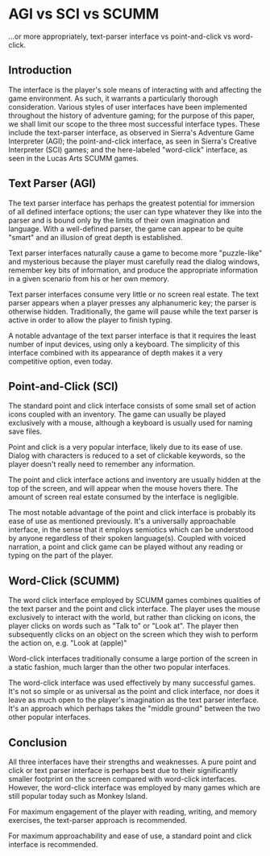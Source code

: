 # AGI vs SCI vs SCUMM #
...or more appropriately, text-parser interface vs point-and-click vs word-click.

## Introduction ##
The interface is the player's sole means of interacting with and affecting the game environment.  As such, it warrants a particularly thorough consideration.  Various styles of user interfaces have been implemented throughout the history of adventure gaming; for the purpose of this paper, we shall limit our scope to the three most successful interface types.  These include the text-parser interface, as observed in Sierra's Adventure Game Interpreter (AGI); the point-and-click interface, as seen in Sierra's Creative Interpreter (SCI) games; and the here-labeled "word-click" interface, as seen in the Lucas Arts SCUMM games.

## Text Parser (AGI) ##
The text parser interface has perhaps the greatest potential for immersion of all defined interface options; the user can type whatever they like into the parser and is bound only by the limits of their own imagination and language. With a well-defined parser, the game can appear to be quite "smart" and an illusion of great depth is established.

Text parser interfaces naturally cause a game to become more "puzzle-like" and mysterious because the player must carefully read the dialog windows, remember key bits of information, and produce the appropriate information in a given scenario from his or her own memory.

Text parser interfaces consume very little or no screen real estate.  The text parser appears when a player presses any alphanumeric key; the parser is otherwise hidden. Traditionally, the game will pause while the text parser is active in order to allow the player to finish typing.

A notable advantage of the text parser interface is that it requires the least number of input devices, using only a keyboard.  The simplicity of this interface combined with its appearance of depth makes it a very competitive option, even today.

## Point-and-Click (SCI) ##
The standard point and click interface consists of some small set of action icons coupled with an inventory.  The game can usually be played exclusively with a mouse, although a keyboard is usually used for naming save files.

Point and click is a very popular interface, likely due to its ease of use. Dialog with characters is reduced to a set of clickable keywords, so the player doesn't really need to remember any information.

The point and click interface actions and inventory are usually hidden at the top of the screen, and will appear when the mouse hovers there.  The amount of screen real estate consumed by the interface is negligible.

The most notable advantage of the point and click interface is probably its ease of use as mentioned previously.  It's a universally approachable interface, in the sense that it employs semiotics which can be understood by anyone regardless of their spoken language(s).  Coupled with voiced narration, a point and click game can be played without any reading or typing on the part of the player.

## Word-Click (SCUMM) ##
The word click interface employed by SCUMM games combines qualities of the text parser and the point and click interface.  The player uses the mouse exclusively to interact with the world, but rather than clicking on icons, the player clicks on words such as "Talk to" or "Look at".  The player then subsequently clicks on an object on the screen which they wish to perform the action on, e.g. "Look at (apple)"

Word-click interfaces traditionally consume a large portion of the screen in a static fashion, much larger than the other two popular interfaces.

The word-click interface was used effectively by many successful games.  It's not so simple or as universal as the point and click interface, nor does it leave as much open to the player's imagination as the text parser interface.  It's an approach which perhaps takes the "middle ground" between the two other popular interfaces.

## Conclusion ##
All three interfaces have their strengths and weaknesses.  A pure point and click or text parser interface is perhaps best due to their significantly smaller footprint on the screen compared with word-click interfaces. However, the word-click interface was employed by many games which are still popular today such as Monkey Island.

For maximum engagement of the player with reading, writing, and memory exercises, the text-parser approach is recommended.

For maximum approachability and ease of use, a standard point and click interface is recommended.